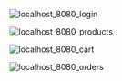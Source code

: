 ![localhost_8080_login](https://github.com/user-attachments/assets/bf110c09-043e-4ddb-95cb-db0026e5f983)

![localhost_8080_products](https://github.com/user-attachments/assets/5fb50a8b-91be-4c62-8e5d-8d210ef5d866)

![localhost_8080_cart](https://github.com/user-attachments/assets/d7742182-f2af-4c8e-b5bd-28e1b21e6695)

![localhost_8080_orders](https://github.com/user-attachments/assets/34b2e4fc-126f-423d-a116-02c8a36f4bf1)
